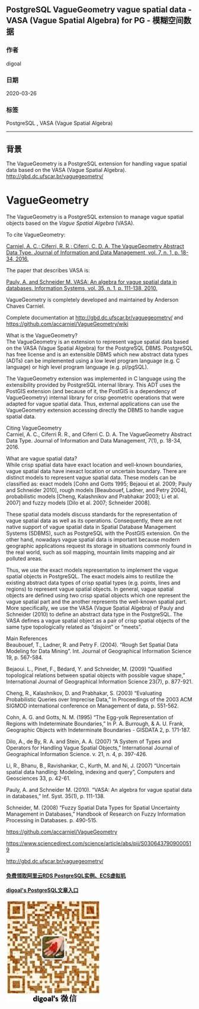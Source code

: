 ## PostgreSQL VagueGeometry vague spatial data - VASA (Vague Spatial Algebra) for PG - 模糊空间数据   
              
### 作者                                                                                                                                                                      
digoal                                                                                                                                                                                                                                                                                        
### 日期                                                                                                                                                                                                               
2020-03-26                                                                                                           
### 标签                                                                                                                                                                                                               
PostgreSQL , VASA (Vague Spatial Algebra)                   
                                                                                                                   
----                                                                                                             
                                                                                                                        
## 背景          
  
The VagueGeometry is a PostgreSQL extension for handling vague spatial data based on the VASA (Vague Spatial Algebra). http://gbd.dc.ufscar.br/vaguegeometry/  
  
# VagueGeometry  
  
The VagueGeometry is a PostgreSQL extension to manage vague spatial objects based on the *Vague Spatial Algebra* (VASA).  
  
To cite VagueGeometry:  
  
[Carniel, A. C.; Ciferri, R. R.; Ciferri, C. D. A. The VagueGeometry Abstract Data Type. Journal of Information and Data Management, vol. 7, n. 1, p. 18-34, 2016.](https://www.researchgate.net/publication/310292964_The_VagueGeometry_Abstract_Data_Type)  
  
The paper that describes VASA is:  
  
[Pauly, A. and Schneider M. VASA: An algebra for vague spatial data in databases. Information Systems, vol. 35, n. 1, p. 111-138, 2010.](https://www.sciencedirect.com/science/article/pii/S0306437909000519)  
  
  
VagueGeometry is completely developed and maintained by Anderson Chaves Carniel.  
  
Complete documentation at http://gbd.dc.ufscar.br/vaguegeometry/ and https://github.com/accarniel/VagueGeometry/wiki  
  
What is the VagueGeometry?  
The VagueGeometry is an extension to represent vague spatial data based on the VASA (Vague Spatial Algebra) for the PostgreSQL DBMS. PostgreSQL has free license and is an extensible DBMS which new abstract data types (ADTs) can be implemented using a low level program language (e.g. C language) or high level program language (e.g. pl/pgSQL).  
  
The VagueGeometry extension was implemented in C language using the extensibility provided by PostgreSQL internal library. This ADT uses the PostGIS extension (and because of it, the PostGIS is a dependency of VagueGeometry) internal library for crisp geometric operations that were adapted for vague spatial data. Thus, external applications can use the VagueGeometry extension accessing directly the DBMS to handle vague spatial data.  
  
Citing VagueGeometry  
Carniel, A. C., Ciferri R. R., and Ciferri C. D. A. The VagueGeometry Abstract Data Type. Journal of Information and Data Management, 7(1), p. 18-34, 2016.  
  
What are vague spatial data?  
While crisp spatial data have exact location and well-known boundaries, vague spatial data have inexact location or uncertain boundary. There are distinct models to represent vague spatial data. These models can be classified as: exact models [Cohn and Gotts 1995; Bejaoui et al. 2009; Pauly and Schneider 2010], rough models [Beaubouef, Ladner, and Petry 2004], probabilistic models [Cheng, Kalashnikov and Prabhakar 2003; Li et al. 2007] and fuzzy models [Dilo et al. 2007; Schneider 2008].  
  
These spatial data models discuss standards for the representation of vague spatial data as well as its operations. Consequently, there are not native support of vague spatial data in Spatial Database Management Systems (SDBMS), such as PostgreSQL with the PostGIS extension. On the other hand, nowadays vague spatial data is important because modern geographic applications request its storage in situations commonly found in the real world, such as soil mapping, mountain limits mapping and air polluted areas.  
  
Thus, we use the exact models representation to implement the vague spatial objects in PostgreSQL. The exact models aims to reutilize the existing abstract data types of crisp spatial types (e.g. points, lines and regions) to represent vague spatial objects. In general, vague spatial objects are defined using two crisp spatial objects which one represent the vague spatial part and the another represents the well-known spatial part. More specifically, we use the VASA (Vague Spatial Algebra) of Pauly and Schneider (2010) to define an abstract data type in the PostgreSQL. The VASA defines a vague spatial object as a pair of crisp spatial objects of the same type topologically related as “disjoint” or “meets”.  
  
Main References  
Beaubouef, T., Ladner, R. and Petry F. (2004). “Rough Set Spatial Data Modeling for Data Mining”. Int. Journal of Geographical Information Science 19, p. 567-584.  
  
Bejaoui. L., Pinet, F., Bédard, Y. and Schneider, M. (2009) “Qualified topological relations between spatial objects with possible vague shape,” International Journal of Geographical Information Science 23(7), p. 877-921.  
  
Cheng, R., Kalashnikov, D. and Prabhakar, S. (2003) “Evaluating Probabilistic Queries over Imprecise Data,” In Proceedings of the 2003 ACM SIGMOD international conference on Management of data, p. 551-562.  
  
Cohn, A. G. and Gotts, N. M. (1995) “The Egg-yolk Representation of Regions with Indeterminate Boundaries,” In P. A. Burrough, & A. U. Frank, Geographic Objects with Indeterminate Boundaries - GISDATA 2, p. 171-187.  
  
Dilo, A., de By, R. A. and Stein, A. A. (2007) “A System of Types and Operators for Handling Vague Spatial Objects,” International Journal of Geographical Information Science. v. 21, n. 4, p. 397-426.  
  
Li, R., Bhanu, B., Ravishankar, C., Kurth, M. and Ni, J. (2007) “Uncertain spatial data handling: Modeling, indexing and query”, Computers and Geosciences 33, p. 42-61.  
  
Pauly, A. and Schneider M. (2010). “VASA: An algebra for vague spatial data in databases,” Inf. Syst. 35(1), p. 111-138.  
  
Schneider, M. (2008) “Fuzzy Spatial Data Types for Spatial Uncertainty Management in Databases,” Handbook of Research on Fuzzy Information Processing in Databases. p. 490-515.    
  
https://github.com/accarniel/VagueGeometry  
  
https://www.sciencedirect.com/science/article/abs/pii/S0306437909000519  
  
http://gbd.dc.ufscar.br/vaguegeometry/  
  
  
#### [免费领取阿里云RDS PostgreSQL实例、ECS虚拟机](https://www.aliyun.com/database/postgresqlactivity "57258f76c37864c6e6d23383d05714ea")
  
  
#### [digoal's PostgreSQL文章入口](https://github.com/digoal/blog/blob/master/README.md "22709685feb7cab07d30f30387f0a9ae")
  
  
![digoal's weixin](../pic/digoal_weixin.jpg "f7ad92eeba24523fd47a6e1a0e691b59")
  
